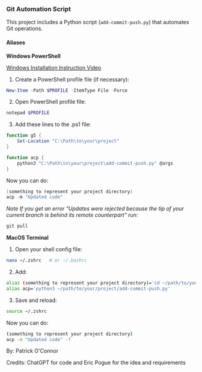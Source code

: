 ### Git Automation Script

This project includes a Python script (`add-commit-push.py`) that automates Git operations.

#### Aliases

**Windows PowerShell**

[Windows Installation Instruction Video](https://drive.google.com/file/d/1ZO6-TXmpMDEYcIZu30MidsfkfVkrUWTF/view?usp=sharing)
1. Create a PowerShell profile file (if necessary):
```powershell
New-Item -Path $PROFILE -ItemType File -Force
```
2. Open PowerShell profile file:
```powershell
notepad $PROFILE
```
3. Add these lines to the .ps1 file:
```powershell
function g5 {
    Set-Location "C:\Path\to\your\project"
}

function acp {
    python3 "C:\Path\to\your\project\add-commit-push.py" @args
}

```
Now you can do:
```powershell
(something to represent your project directory)
acp -m "Updated code"
```

*Note If you get an error "Updates were rejected because the tip of your current branch is behind its remote counterpart" run*:
```powershell
git pull
```
**MacOS Terminal**

1. Open your shell config file:
```bash
nano ~/.zshrc   # or ~/.bashrc
```
2. Add:
```bash
alias (something to represent your project directory)='cd ~/path/to/your/project'
alias acp='python3 ~/path/to/your/project/add-commit-push.py'
```
3. Save and reload:
```bash
source ~/.zshrc
```
Now you can do:
```bash
(something to represent your project directory)
acp -m "Updated code" -f
```

By: Patrick O'Connor

Credits: ChatGPT for code and Eric Pogue for the idea and requirements
